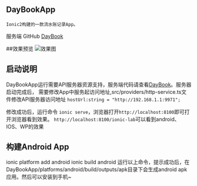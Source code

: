 ## DayBookApp
    Ionic2构建的一款流水账记录App。
服务端 GitHub [DayBook](https://github.com/zyqwst/DayBook)

##效果预览
![效果图](http://upload-images.jianshu.io/upload_images/2287481-bf288c00503b171c.gif)
## 启动说明
DayBookApp运行需要API服务器资源支持，服务端代码请查看[DayBook](https://github.com/zyqwst/DayBook)。服务器启动完成后，
需要修改App中服务起访问地址,src/providers/http-service.ts文件修改API服务器访问地址
` hostUrl:string = "http://192.168.1.1:9971"; `

修改成功后，运行命令 `ionic serve`，浏览器打开`http://localhost:8100`即可打开浏览器看到效果。
`http://localhost:8100/ionic-lab`可以看到android、IOS、WP的效果 

## 构建Android App
ionic platform add android
ionic build android 
运行以上命令，提示成功后，在DayBookApp/platforms/android/build/outputs/apk目录下会生成android apk应用。然后可以安装到手机~
